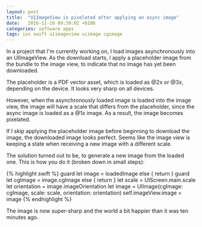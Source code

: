 ```yaml
---
layout: post
title:  "UIImageView is pixelated after applying an async image"
date:   2016-11-10 09:39:02 +0100
categories: software apps
tags: ios swift uiimageview uiimage cgimage
---
```



In a project that I'm currently working on, I load images asynchronously into an
UIImageView. As the download starts, I apply a placeholder image from the bundle
to the image view, to indicate that no image has yet been downloaded.

The placeholder is a PDF vector asset, which is loaded as @2x or @3x, depending
on the device. It looks very sharp on all devices.

However, when the asynchronously loaded image is loaded into the image view, the
image will have a scale that differs from the placeholder, since the async image
is loaded as a @1x image. As a result, the image becomes pixelated.

If I skip applying the placeholder image before beginning to download the image,
the downloaded image looks perfect. Seems like the image view is keeping a state
when receiving a new image with a different scale. 

The solution turned out to be, to generate a new image from the loaded one. This
is how you do it (broken down in small steps):

{% highlight swift %}
guard let image = loadedImage else { return }
guard let cgImage = image.cgImage else { return }
let scale = UIScreen.main.scale
let orientation = image.imageOrientation
let image = UIImage(cgImage: cgImage, scale: scale, orientation: orientation)
self.imageView.image = image
{% endhighlight %}

The image is now super-sharp and the world a bit happier than it was ten minutes ago.